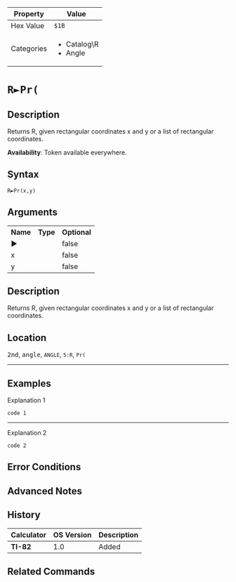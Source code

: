 | Property      | Value |
|---------------|-------|
| Hex Value     | `$1B`|
| Categories    | <ul><li>Catalog\R</li><li>Angle</li></ul> |

# `R►Pr(`

## Description
Returns R, given rectangular coordinates x and y or a list of rectangular coordinates.


<b>Availability</b>: Token available everywhere.

## Syntax
`R►Pr(x,y)`

## Arguments
<table>
<tr><th>Name</th><th>Type</th><th>Optional</th></tr>

<tr><td>►</td><td></td><td>false</td></tr>

<tr><td>x</td><td></td><td>false</td></tr>

<tr><td>y</td><td></td><td>false</td></tr>

</table>

## Description
Returns R, given rectangular coordinates x and y or a list of rectangular coordinates.

## Location
<kbd>2nd</kbd>, <kbd>angle</kbd>, `ANGLE`, `5:R`, `Pr(`
<hr>

## Examples

Explanation 1
```ti-basic
code 1
```
---
Explanation 2
```ti-basic
code 2
```

## Error Conditions


## Advanced Notes


## History
| Calculator | OS Version | Description |
|------------|------------|-------------|
| <b>TI-82</b> | 1.0 | Added

## Related Commands

    